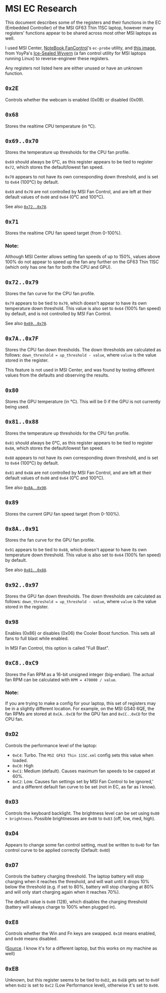 # MSI EC Research
This document describes some of the registers and their functions in the EC
(Embedded Controller) of the MSI GF63 Thin 11SC laptop, however many registers'
functions appear to be shared across most other MSI laptops as well.

I used MSI Center, [NoteBook FanControl](https://github.com/hirschmann/nbfc)'s
`ec-probe` utility, and [this image](https://github.com/YoyPa/isw/raw/master/wiki/msi%20ec.png),
from YoyPa's [Ice-Sealed Wyvern](https://github.com/YoyPa/isw/) (a fan control
utility for MSI laptops running Linux) to reverse-engineer these registers.

Any registers not listed here are either unused or have an unknown function.

## `0x2E`
Controls whether the webcam is enabled (0x0B) or disabled (0x09).

## `0x68`
Stores the realtime CPU temperature (in °C).

## `0x69..0x70`
Stores the temperature up thresholds for the CPU fan profile.

`0x69` should always be 0°C, as this register appears to be tied to register
`0x72`, which stores the default/lowest fan speed.

`0x70` appears to not have its own corresponding down threshold, and is set
to `0x64` (100°C) by default.

`0x69` and `0x70` are not controlled by MSI Fan Control, and are left at their
default values of `0x00` and `0x64` (0°C and 100°C).

See also [`0x72..0x78`](#0x720x78).

## `0x71`
Stores the realtime CPU fan speed target (from 0-100%).

### Note:
Although MSI Center allows setting fan speeds of up to 150%, values
above 100% do not appear to speed up the fan any further on the GF63 Thin 11SC
(which only has one fan for both the CPU and GPU).

## `0x72..0x79`
Stores the fan curve for the CPU fan profile.

`0x79` appears to be tied to `0x70`, which doesn't appear to have its own
temperature down threshold. This value is also set to `0x64` (100% fan speed)
by default, and is not controlled by MSI Fan Control.

See also [`0x69..0x70`](#0x690x70).

## `0x7A..0x7F`
Stores the CPU fan down thresholds. The down thresholds are calculated as
follows: `down_threshold = up_threshold - value`, where `value` is the value
stored in the register.

This feature is not used in MSI Center, and was found by testing different
values from the defaults and observing the results.

## `0x80`
Stores the GPU temperature (in °C). This will be 0 if the GPU is not currently
being used.

## `0x81..0x88`
Stores the temperature up thresholds for the CPU fan profile.

`0x81` should always be 0°C, as this register appears to be tied to register
`0x8A`, which stores the default/lowest fan speed.

`0x88` appears to not have its own corresponding down threshold, and is set
to `0x64` (100°C) by default.

`0x81` and `0x8A` are not controlled by MSI Fan Control, and are left at their
default values of `0x00` and `0x64` (0°C and 100°C).

See also [`0x8A..0x90`](#0x8a0x90).

## `0x89`
Stores the current GPU fan speed target (from 0-100%).

## `0x8A..0x91`
Stores the fan curve for the GPU fan profile.

`0x91` appears to be tied to `0x88`, which doesn't appear to have its own
temperature down threshold. This value is also set to `0x64` (100% fan speed)
by default.

See also [`0x81..0x88`](#0x810x88).

## `0x92..0x97`
Stores the GPU fan down thresholds. The down thresholds are calculated as
follows: `down_threshold = up_threshold - value`, where `value` is the value
stored in the register.

## `0x98`
Enables (0x86) or disables (0x06) the Cooler Boost function. This sets all fans
to full blast while enabled.

In MSI Fan Control, this option is called "Full Blast".

## `0xC8..0xC9`
Stores the Fan RPM as a 16-bit unsigned integer (big-endian). The actual fan
RPM can be calculated with `RPM = 478000 / value`.

### Note:
If you are trying to make a config for your laptop, this set of registers may
be in a slightly different location. For example, on the MSI GS40 6QE, the fan
RPMs are stored at `0xCA..0xCB` for the GPU fan and `0xCC..0xCD` for the CPU
fan.

## `0xD2`
Controls the performance level of the laptop:

- `0xC4`: Turbo. The `MSI GF63 Thin 11SC.xml` config sets this value when loaded.
- `0xC0`: High
- `0xC1`: Medium (default). Causes maximum fan speeds to be capped at 60%.
- `0xC2`: Low. Causes fan settings set by MSI Fan Control to be ignored,'
  and a different default fan curve to be set (not in EC, as far as I know).

## `0xD3`
Controls the keyboard backlight. The brightness level can be set using
`0x80 + brightness`. Possible brightnesses are `0x80` to `0x83`
(off, low, med, high).

## `0xD4`
Appears to change some fan control setting, must be written to `0x4D` for fan
control curve to be applied correctly (Default: `0x0D`)

## `0xD7`
Controls the battery charging threshold. The laptop battery will stop charging
when it reaches the threshold, and will wait until it drops 10% below the
threshold (e.g. if set to 80%, battery will stop charging at 80% and will only
start charging again when it reaches 70%).

The default value is `0x80` (128), which disables the charging threshold
(battery will always charge to 100% when plugged in).

## `0xE8`
Controls whether the Win and Fn keys are swapped. `0x10` means enabled, and `0x00` means disabled.

([Source](https://github.com/BeardOverflow/msi-ec/blob/853ffe3dc74f4dea1e0daeafed1a4562b4bf0130/msi-ec.c#L1036).
I know it's for a different laptop, but this works on my machine as well)

## `0xEB`
Unknown, but this register seems to be tied to `0xD2`, as `0xEB` gets set to
`0x0F` when `0xD2` is set to `0xC2` (Low Performance level), otherwise it's
set to `0x00`.
